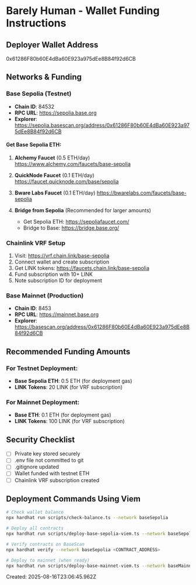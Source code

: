 # Barely Human - Wallet Funding Instructions

## Deployer Wallet Address
0x61286F80b60E4dBa60E923a975dEe8B84f92d6CB

## Networks & Funding

### Base Sepolia (Testnet)
- **Chain ID**: 84532
- **RPC URL**: https://sepolia.base.org
- **Explorer**: https://sepolia.basescan.org/address/0x61286F80b60E4dBa60E923a975dEe8B84f92d6CB

#### Get Base Sepolia ETH:
1. **Alchemy Faucet** (0.5 ETH/day)
   https://www.alchemy.com/faucets/base-sepolia
   
2. **QuickNode Faucet** (0.1 ETH/day)
   https://faucet.quicknode.com/base/sepolia
   
3. **Bware Labs Faucet** (0.1 ETH/day)
   https://bwarelabs.com/faucets/base-sepolia
   
4. **Bridge from Sepolia** (Recommended for larger amounts)
   - Get Sepolia ETH: https://sepoliafaucet.com/
   - Bridge to Base: https://bridge.base.org/

### Chainlink VRF Setup
1. Visit: https://vrf.chain.link/base-sepolia
2. Connect wallet and create subscription
3. Get LINK tokens: https://faucets.chain.link/base-sepolia
4. Fund subscription with 10+ LINK
5. Note subscription ID for deployment

### Base Mainnet (Production)
- **Chain ID**: 8453
- **RPC URL**: https://mainnet.base.org
- **Explorer**: https://basescan.org/address/0x61286F80b60E4dBa60E923a975dEe8B84f92d6CB

## Recommended Funding Amounts

### For Testnet Deployment:
- **Base Sepolia ETH**: 0.5 ETH (for deployment gas)
- **LINK Tokens**: 20 LINK (for VRF subscription)

### For Mainnet Deployment:
- **Base ETH**: 0.1 ETH (for deployment gas)
- **LINK Tokens**: 100 LINK (for VRF subscription)

## Security Checklist
- [ ] Private key stored securely
- [ ] .env file not committed to git
- [ ] .gitignore updated
- [ ] Wallet funded with testnet ETH
- [ ] Chainlink VRF subscription created

## Deployment Commands Using Viem
```bash
# Check wallet balance
npx hardhat run scripts/check-balance.ts --network baseSepolia

# Deploy all contracts
npx hardhat run scripts/deploy-base-sepolia-viem.ts --network baseSepolia

# Verify contracts on BaseScan
npx hardhat verify --network baseSepolia <CONTRACT_ADDRESS>

# Deploy to mainnet (when ready)
npx hardhat run scripts/deploy-base-mainnet-viem.ts --network baseMainnet
```

Created: 2025-08-16T23:06:45.962Z
